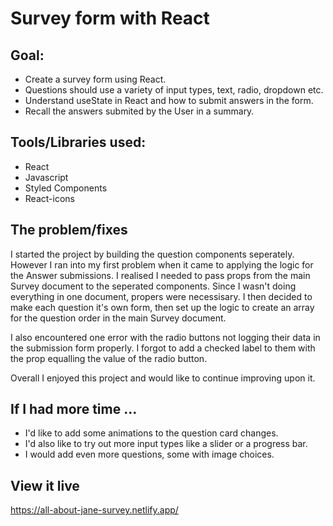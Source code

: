 # Survey form with React

## Goal:
   * Create a survey form using React.
   * Questions should use a variety of input types, text, radio, dropdown etc.
   * Understand useState in React and how to submit answers in the form.
   * Recall the answers submited by the User in a summary.

## Tools/Libraries used:
  * React
  * Javascript
  * Styled Components
  * React-icons

## The problem/fixes

 I started the project by building the question components seperately. However I ran into my first problem
 when it came to applying the logic for the Answer submissions. I realised I needed to pass props
 from the main Survey document to the seperated components. Since I wasn't doing everything in one document, propers were necessisary. I then decided to make each question it's own form, then set up the logic to create an array for the question order in the main Survey document. 

 I also encountered one error with the radio buttons not logging their data in the submission form
 properly. I forgot to add a checked label to them with the prop equalling the value of the radio button.

 Overall I enjoyed this project and would like to continue improving upon it. 

 ## If I had more time ...
 * I'd like to add some animations to the question card changes. 
 * I'd also like to try out more input types like a slider or a progress bar.
 * I would add even more questions, some with image choices.

## View it live

https://all-about-jane-survey.netlify.app/
